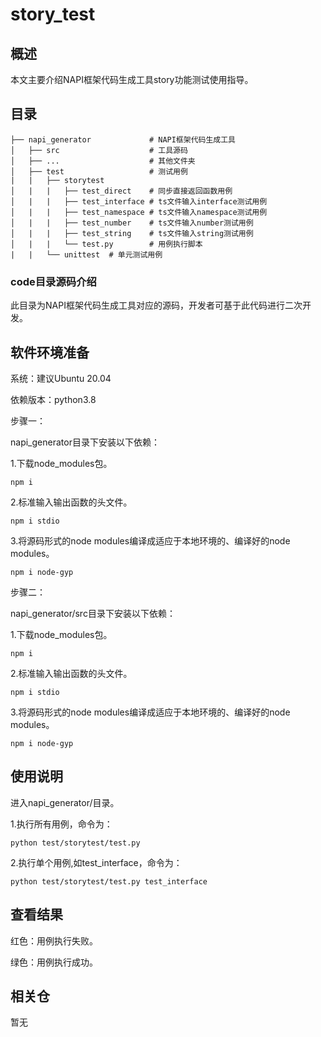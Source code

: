 # story_test

## 概述
本文主要介绍NAPI框架代码生成工具story功能测试使用指导。

## 目录

	├── napi_generator             # NAPI框架代码生成工具
	│   ├── src                    # 工具源码
	│   ├── ...                    # 其他文件夹
	│   ├── test                   # 测试用例
	|   |   ├── storytest
	│   |   |   ├── test_direct    # 同步直接返回函数用例
	│   |   |   ├── test_interface # ts文件输入interface测试用例
	│   |   |   ├── test_namespace # ts文件输入namespace测试用例
	│   |   |   ├── test_number    # ts文件输入number测试用例
	│   |   |   ├── test_string    # ts文件输入string测试用例
	│   |   |   └── test.py        # 用例执行脚本
	|   |   └── unittest  # 单元测试用例
	 

### code目录源码介绍

此目录为NAPI框架代码生成工具对应的源码，开发者可基于此代码进行二次开发。

## 软件环境准备

系统：建议Ubuntu 20.04

依赖版本：python3.8


步骤一：

napi_generator目录下安装以下依赖：

1.下载node_modules包。

	npm i 

2.标准输入输出函数的头文件。

	npm i stdio

3.将源码形式的node modules编译成适应于本地环境的、编译好的node modules。

	npm i node-gyp

步骤二：

napi_generator/src目录下安装以下依赖：

1.下载node_modules包。

	npm i
  
2.标准输入输出函数的头文件。

	npm i stdio 

3.将源码形式的node modules编译成适应于本地环境的、编译好的node modules。

	npm i node-gyp

## 使用说明

进入napi_generator/目录。

1.执行所有用例，命令为：

	python test/storytest/test.py

2.执行单个用例,如test_interface，命令为：

	python test/storytest/test.py test_interface


## 查看结果

红色：用例执行失败。

绿色：用例执行成功。


## 相关仓

暂无
